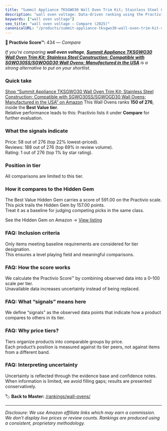 ```yaml
---
title: "Summit Appliance TKSGWO30 Wall Oven Trim Kit; Stainless Steel Construction; Compatible with SGWO30SS/SGWOGD30 Wall Ovens; Manufactured in the USA"
description: "wall oven voltage: Data-driven ranking using the Practivio Score™. Positioned by quality, value, demand, findability, momentum."
keywords: ["wall oven voltage"]
seo_title: "wall oven voltage — Compare (2025)"
canonicalURL: "/products/summit-appliance-tksgwo30-wall-oven-trim-kit-stainless-steel-construction-compatible-with-sgwo30sssgwogd30-wall-ovens-manufactured-in-the-usa-B0CGMQL9ZN/"
---
```


**🛒 Practivio Score™:** 434 — _Compare_


*If you're comparing **wall oven voltage**, **[Summit Appliance TKSGWO30 Wall Oven Trim Kit; Stainless Steel Construction; Compatible with SGWO30SS/SGWOGD30 Wall Ovens; Manufactured in the USA](https://www.amazon.com/dp/B0CGMQL9ZN?tag=practivio-20)** is a strong alternative to put on your shortlist.*
### Quick take
[Shop “Summit Appliance TKSGWO30 Wall Oven Trim Kit; Stainless Steel Construction; Compatible with SGWO30SS/SGWOGD30 Wall Ovens; Manufactured in the USA” on Amazon](https://www.amazon.com/dp/B0CGMQL9ZN?tag=practivio-20)
This Wall Ovens ranks **150 of 276**, inside the **Best Value tier**.  
Relative performance leads to this: Practivio lists it under **Compare** for further evaluation.

### What the signals indicate
Price: 58 out of 276 (top 22% lowest-priced).  
Reviews: 188 out of 276 (top 69% in review volume).  
Rating: 1 out of 276 (top 1% by star rating).  

### Position in tier
All comparisons are limited to this tier.

### How it compares to the Hidden Gem
The Best Value Hidden Gem carries a score of 591.00 on the Practivio scale.  
This pick trails the Hidden Gem by 157.00 points.  
Treat it as a baseline for judging competing picks in the same class.  

See the Hidden Gem on Amazon → [View listing](https://www.amazon.com/dp/B0D1CXL52G?tag=practivio-20)

### FAQ: Inclusion criteria
Only items meeting baseline requirements are considered for tier designation.  
This ensures a level playing field and meaningful comparisons.

### FAQ: How the score works
We calculate the Practivio Score™ by combining observed data into a 0–100 scale per tier.  
Unavailable data increases uncertainty instead of being replaced.

### FAQ: What “signals” means here
We define “signals” as the observed data points that indicate how a product compares to others in its tier.

### FAQ: Why price tiers?
Tiers organize products into comparable groups by price.  
Each product’s position is measured against its tier peers, not against items from a different band.

### FAQ: Interpreting uncertainty
Uncertainty is reflected through the evidence base and confidence notes.  
When information is limited, we avoid filling gaps; results are presented conservatively.

<!-- Missing template for Compare/CompareWithinPriceClass -->


🏷️ **Back to Master:** [/rankings/wall-ovens/](/rankings/wall-ovens/)

---
_Disclosure: We use Amazon affiliate links which may earn a commission. We don’t display live prices or review counts. Rankings are produced using a consistent, proprietary methodology._
